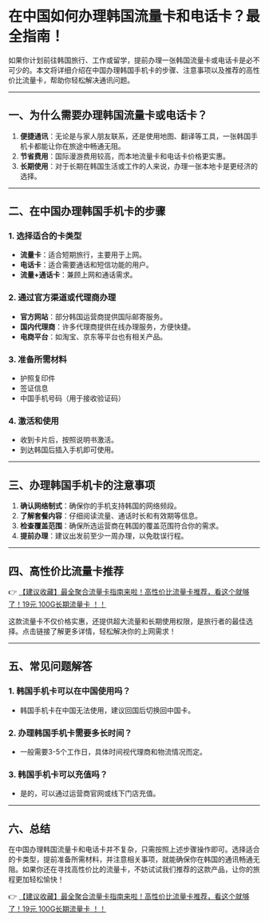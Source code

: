 # 在中国如何办理韩国流量卡和电话卡？最全指南！

如果你计划前往韩国旅行、工作或留学，提前办理一张韩国流量卡或电话卡是必不可少的。本文将详细介绍在中国办理韩国手机卡的步骤、注意事项以及推荐的高性价比流量卡，帮助你轻松解决通讯问题。

---

## 一、为什么需要办理韩国流量卡或电话卡？

1. **便捷通讯**：无论是与家人朋友联系，还是使用地图、翻译等工具，一张韩国手机卡都能让你在旅途中畅通无阻。
2. **节省费用**：国际漫游费用较高，而本地流量卡和电话卡价格更实惠。
3. **长期使用**：对于长期在韩国生活或工作的人来说，办理一张本地卡是更经济的选择。

---

## 二、在中国办理韩国手机卡的步骤

### 1. 选择适合的卡类型
- **流量卡**：适合短期旅行，主要用于上网。
- **电话卡**：适合需要通话和短信功能的用户。
- **流量+通话卡**：兼顾上网和通话需求。

### 2. 通过官方渠道或代理商办理
- **官方网站**：部分韩国运营商提供国际邮寄服务。
- **国内代理商**：许多代理商提供在线办理服务，方便快捷。
- **电商平台**：如淘宝、京东等平台也有相关产品。

### 3. 准备所需材料
- 护照复印件
- 签证信息
- 中国手机号码（用于接收验证码）

### 4. 激活和使用
- 收到卡片后，按照说明书激活。
- 到达韩国后插入手机即可使用。

---

## 三、办理韩国手机卡的注意事项

1. **确认网络制式**：确保你的手机支持韩国的网络频段。
2. **了解套餐内容**：仔细阅读流量、通话时长和有效期等信息。
3. **检查覆盖范围**：确保所选运营商在韩国的覆盖范围符合你的需求。
4. **提前办理**：建议出发前至少一周办理，以免耽误行程。

---

## 四、高性价比流量卡推荐

👉 [【建议收藏】最全聚合流量卡指南来啦！高性价比流量卡推荐，看这个就够了！19元 100G长期流量卡 ！！](https://bit.ly/Liuliangka)

这款流量卡不仅价格实惠，还提供超大流量和长期使用权限，是旅行者的最佳选择。点击链接了解更多详情，轻松解决你的上网需求！

---

## 五、常见问题解答

### 1. 韩国手机卡可以在中国使用吗？
- 韩国手机卡在中国无法使用，建议回国后切换回中国卡。

### 2. 办理韩国手机卡需要多长时间？
- 一般需要3-5个工作日，具体时间视代理商和物流情况而定。

### 3. 韩国手机卡可以充值吗？
- 是的，可以通过运营商官网或线下门店充值。

---

## 六、总结

在中国办理韩国流量卡和电话卡并不复杂，只需按照上述步骤操作即可。选择适合的卡类型，提前准备所需材料，并注意相关事项，就能确保你在韩国的通讯畅通无阻。如果你还在寻找高性价比的流量卡，不妨试试我们推荐的这款产品，让你的旅程更加轻松愉快！

👉 [【建议收藏】最全聚合流量卡指南来啦！高性价比流量卡推荐，看这个就够了！19元 100G长期流量卡 ！！](https://bit.ly/Liuliangka)